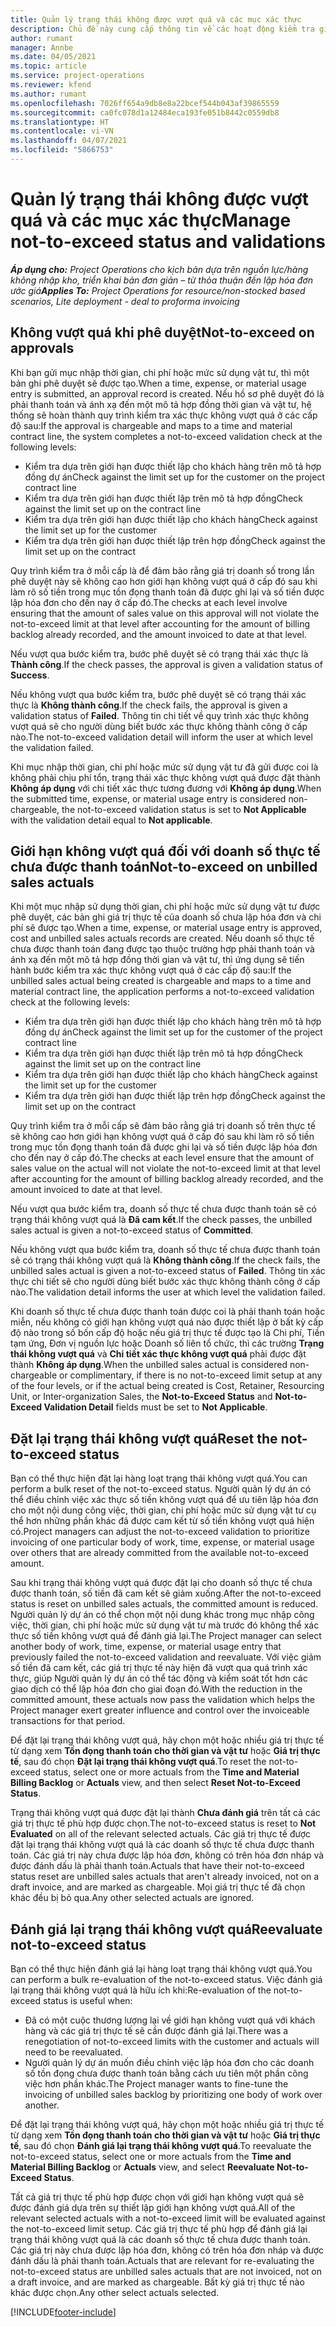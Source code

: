```yaml
---
title: Quản lý trạng thái không được vượt quá và các mục xác thực
description: Chủ đề này cung cấp thông tin về các hoạt động kiểm tra giới hạn không vượt quá được thực hiện trong Project Operations.
author: rumant
manager: Annbe
ms.date: 04/05/2021
ms.topic: article
ms.service: project-operations
ms.reviewer: kfend
ms.author: rumant
ms.openlocfilehash: 7026ff654a9db8e8a22bcef544b043af39865559
ms.sourcegitcommit: ca0fc078d1a12484eca193fe051b8442c0559db8
ms.translationtype: HT
ms.contentlocale: vi-VN
ms.lasthandoff: 04/07/2021
ms.locfileid: "5866753"
---
```

# <a name="manage-not-to-exceed-status-and-validations"></a><span data-ttu-id="5cd13-103">Quản lý trạng thái không được vượt quá và các mục xác thực</span><span class="sxs-lookup"><span data-stu-id="5cd13-103">Manage not-to-exceed status and validations</span></span> 

<span data-ttu-id="5cd13-104">_**Áp dụng cho:** Project Operations cho kịch bản dựa trên nguồn lực/hàng không nhập kho, triển khai bản đơn giản – từ thỏa thuận đến lập hóa đơn ước giá_</span><span class="sxs-lookup"><span data-stu-id="5cd13-104">_**Applies To:** Project Operations for resource/non-stocked based scenarios, Lite deployment - deal to proforma invoicing_</span></span>

## <a name="not-to-exceed-on-approvals"></a><span data-ttu-id="5cd13-105">Không vượt quá khi phê duyệt</span><span class="sxs-lookup"><span data-stu-id="5cd13-105">Not-to-exceed on approvals</span></span>

<span data-ttu-id="5cd13-106">Khi bạn gửi mục nhập thời gian, chi phí hoặc mức sử dụng vật tư, thì một bản ghi phê duyệt sẽ được tạo.</span><span class="sxs-lookup"><span data-stu-id="5cd13-106">When a time, expense, or material usage entry is submitted, an approval record is created.</span></span> <span data-ttu-id="5cd13-107">Nếu hồ sơ phê duyệt đó là phải thanh toán và ánh xạ đến một mô tả hợp đồng thời gian và vật tư, hệ thống sẽ hoàn thành quy trình kiểm tra xác thực không vượt quá ở các cấp độ sau:</span><span class="sxs-lookup"><span data-stu-id="5cd13-107">If the approval is chargeable and maps to a time and material contract line, the system completes a not-to-exceed validation check at the following levels:</span></span>

  - <span data-ttu-id="5cd13-108">Kiểm tra dựa trên giới hạn được thiết lập cho khách hàng trên mô tả hợp đồng dự án</span><span class="sxs-lookup"><span data-stu-id="5cd13-108">Check against the limit set up for the customer on the project contract line</span></span>
  - <span data-ttu-id="5cd13-109">Kiểm tra dựa trên giới hạn được thiết lập trên mô tả hợp đồng</span><span class="sxs-lookup"><span data-stu-id="5cd13-109">Check against the limit set up on the contract line</span></span>
  - <span data-ttu-id="5cd13-110">Kiểm tra dựa trên giới hạn được thiết lập cho khách hàng</span><span class="sxs-lookup"><span data-stu-id="5cd13-110">Check against the limit set up for the customer</span></span>
  - <span data-ttu-id="5cd13-111">Kiểm tra dựa trên giới hạn được thiết lập trên hợp đồng</span><span class="sxs-lookup"><span data-stu-id="5cd13-111">Check against the limit set up on the contract</span></span>

<span data-ttu-id="5cd13-112">Quy trình kiểm tra ở mỗi cấp là để đảm bảo rằng giá trị doanh số trong lần phê duyệt này sẽ không cao hơn giới hạn không vượt quá ở cấp đó sau khi làm rõ số tiền trong mục tồn đọng thanh toán đã được ghi lại và số tiền được lập hóa đơn cho đến nay ở cấp đó.</span><span class="sxs-lookup"><span data-stu-id="5cd13-112">The checks at each level involve ensuring that the amount of sales value on this approval will not violate the not-to-exceed limit at that level after accounting for the amount of billing backlog already recorded, and the amount invoiced to date at that level.</span></span>

<span data-ttu-id="5cd13-113">Nếu vượt qua bước kiểm tra, bước phê duyệt sẽ có trạng thái xác thực là **Thành công**.</span><span class="sxs-lookup"><span data-stu-id="5cd13-113">If the check passes, the approval is given a validation status of **Success**.</span></span>

<span data-ttu-id="5cd13-114">Nếu không vượt qua bước kiểm tra, bước phê duyệt sẽ có trạng thái xác thực là **Không thành công**.</span><span class="sxs-lookup"><span data-stu-id="5cd13-114">If the check fails, the approval is given a validation status of **Failed**.</span></span> <span data-ttu-id="5cd13-115">Thông tin chi tiết về quy trình xác thực không vượt quá sẽ cho người dùng biết bước xác thực không thành công ở cấp nào.</span><span class="sxs-lookup"><span data-stu-id="5cd13-115">The not-to-exceed validation detail will inform the user at which level the validation failed.</span></span>

<span data-ttu-id="5cd13-116">Khi mục nhập thời gian, chi phí hoặc mức sử dụng vật tư đã gửi được coi là không phải chịu phí tổn, trạng thái xác thực không vượt quá được đặt thành **Không áp dụng** với chi tiết xác thực tương đương với **Không áp dụng**.</span><span class="sxs-lookup"><span data-stu-id="5cd13-116">When the submitted time, expense, or material usage entry is considered non-chargeable, the not-to-exceed validation status is set to **Not Applicable** with the validation detail equal to **Not applicable**.</span></span>

## <a name="not-to-exceed-on-unbilled-sales-actuals"></a><span data-ttu-id="5cd13-117">Giới hạn không vượt quá đối với doanh số thực tế chưa được thanh toán</span><span class="sxs-lookup"><span data-stu-id="5cd13-117">Not-to-exceed on unbilled sales actuals</span></span>

<span data-ttu-id="5cd13-118">Khi một mục nhập sử dụng thời gian, chi phí hoặc mức sử dụng vật tư được phê duyệt, các bản ghi giá trị thực tế của doanh số chưa lập hóa đơn và chi phí sẽ được tạo.</span><span class="sxs-lookup"><span data-stu-id="5cd13-118">When a time, expense, or material usage entry is approved, cost and unbilled sales actuals records are created.</span></span> <span data-ttu-id="5cd13-119">Nếu doanh số thực tế chưa được thanh toán đang được tạo thuộc trường hợp phải thanh toán và ánh xạ đến một mô tả hợp đồng thời gian và vật tư, thì ứng dụng sẽ tiến hành bước kiểm tra xác thực không vượt quá ở các cấp độ sau:</span><span class="sxs-lookup"><span data-stu-id="5cd13-119">If the unbilled sales actual being created is chargeable and maps to a time and material contract line, the application performs a not-to-exceed validation check at the following levels:</span></span>

  - <span data-ttu-id="5cd13-120">Kiểm tra dựa trên giới hạn được thiết lập cho khách hàng trên mô tả hợp đồng dự án</span><span class="sxs-lookup"><span data-stu-id="5cd13-120">Check against the limit set up for the customer of the project contract line</span></span>
  - <span data-ttu-id="5cd13-121">Kiểm tra dựa trên giới hạn được thiết lập trên mô tả hợp đồng</span><span class="sxs-lookup"><span data-stu-id="5cd13-121">Check against the limit set up on the contract line</span></span>
  - <span data-ttu-id="5cd13-122">Kiểm tra dựa trên giới hạn được thiết lập cho khách hàng</span><span class="sxs-lookup"><span data-stu-id="5cd13-122">Check against the limit set up for the customer</span></span>
  - <span data-ttu-id="5cd13-123">Kiểm tra dựa trên giới hạn được thiết lập trên hợp đồng</span><span class="sxs-lookup"><span data-stu-id="5cd13-123">Check against the limit set up on the contract</span></span>

<span data-ttu-id="5cd13-124">Quy trình kiểm tra ở mỗi cấp sẽ đảm bảo rằng giá trị doanh số trên thực tế sẽ không cao hơn giới hạn không vượt quá ở cấp đó sau khi làm rõ số tiền trong mục tồn đọng thanh toán đã được ghi lại và số tiền được lập hóa đơn cho đến nay ở cấp đó.</span><span class="sxs-lookup"><span data-stu-id="5cd13-124">The checks at each level ensure that the amount of sales value on the actual will not violate the not-to-exceed limit at that level after accounting for the amount of billing backlog already recorded, and the amount invoiced to date at that level.</span></span>

<span data-ttu-id="5cd13-125">Nếu vượt qua bước kiểm tra, doanh số thực tế chưa được thanh toán sẽ có trạng thái không vượt quá là **Đã cam kết**.</span><span class="sxs-lookup"><span data-stu-id="5cd13-125">If the check passes, the unbilled sales actual is given a not-to-exceed status of **Committed**.</span></span>

<span data-ttu-id="5cd13-126">Nếu không vượt qua bước kiểm tra, doanh số thực tế chưa được thanh toán sẽ có trạng thái không vượt quá là **Không thành công**.</span><span class="sxs-lookup"><span data-stu-id="5cd13-126">If the check fails, the unbilled sales actual is given a not-to-exceed status of **Failed**.</span></span> <span data-ttu-id="5cd13-127">Thông tin xác thực chi tiết sẽ cho người dùng biết bước xác thực không thành công ở cấp nào.</span><span class="sxs-lookup"><span data-stu-id="5cd13-127">The validation detail informs the user at which level the validation failed.</span></span>

<span data-ttu-id="5cd13-128">Khi doanh số thực tế chưa được thanh toán được coi là phải thanh toán hoặc miễn, nếu không có giới hạn không vượt quá nào được thiết lập ở bất kỳ cấp độ nào trong số bốn cấp độ hoặc nếu giá trị thực tế được tạo là Chi phí, Tiền tạm ứng, Đơn vị nguồn lực hoặc Doanh số liên tổ chức, thì các trường **Trạng thái không vượt quá** và **Chi tiết xác thực không vượt quá** phải được đặt thành **Không áp dụng**.</span><span class="sxs-lookup"><span data-stu-id="5cd13-128">When the unbilled sales actual is considered non-chargeable or complimentary, if there is no not-to-exceed limit setup at any of the four levels, or if the actual being created is Cost, Retainer, Resourcing Unit, or Inter-organization Sales, the **Not-to-Exceed Status** and **Not-to-Exceed Validation Detail** fields must be set to **Not Applicable**.</span></span>

## <a name="reset-the-not-to-exceed-status"></a><span data-ttu-id="5cd13-129">Đặt lại trạng thái không vượt quá</span><span class="sxs-lookup"><span data-stu-id="5cd13-129">Reset the not-to-exceed status</span></span>

<span data-ttu-id="5cd13-130">Bạn có thể thực hiện đặt lại hàng loạt trạng thái không vượt quá.</span><span class="sxs-lookup"><span data-stu-id="5cd13-130">You can perform a bulk reset of the not-to-exceed status.</span></span> <span data-ttu-id="5cd13-131">Người quản lý dự án có thể điều chỉnh việc xác thực số tiền không vượt quá để ưu tiên lập hóa đơn cho một nội dung công việc, thời gian, chi phí hoặc mức sử dụng vật tư cụ thể hơn những phần khác đã được cam kết từ số tiền không vượt quá hiện có.</span><span class="sxs-lookup"><span data-stu-id="5cd13-131">Project managers can adjust the not-to-exceed validation to prioritize invoicing of one particular body of work, time, expense, or material usage over others that are already committed from the available not-to-exceed amount.</span></span>

<span data-ttu-id="5cd13-132">Sau khi trạng thái không vượt quá được đặt lại cho doanh số thực tế chưa được thanh toán, số tiền đã cam kết sẽ giảm xuống.</span><span class="sxs-lookup"><span data-stu-id="5cd13-132">After the not-to-exceed status is reset on unbilled sales actuals, the committed amount is reduced.</span></span> <span data-ttu-id="5cd13-133">Người quản lý dự án có thể chọn một nội dung khác trong mục nhập công việc, thời gian, chi phí hoặc mức sử dụng vật tư mà trước đó không thể xác thực số tiền không vượt quá để đánh giá lại.</span><span class="sxs-lookup"><span data-stu-id="5cd13-133">The Project manager can select another body of work, time, expense, or material usage entry that previously failed the not-to-exceed validation and reevaluate.</span></span> <span data-ttu-id="5cd13-134">Với việc giảm số tiền đã cam kết, các giá trị thực tế này hiện đã vượt qua quá trình xác thực, giúp Người quản lý dự án có thể tác động và kiểm soát tốt hơn các giao dịch có thể lập hóa đơn cho giai đoạn đó.</span><span class="sxs-lookup"><span data-stu-id="5cd13-134">With the reduction in the committed amount, these actuals now pass the validation which helps the Project manager exert greater influence and control over the invoiceable transactions for that period.</span></span>

<span data-ttu-id="5cd13-135">Để đặt lại trạng thái không vượt quá, hãy chọn một hoặc nhiều giá trị thực tế từ dạng xem **Tồn đọng thanh toán cho thời gian và vật tư** hoặc **Giá trị thực tế**, sau đó chọn **Đặt lại trạng thái không vượt quá**.</span><span class="sxs-lookup"><span data-stu-id="5cd13-135">To reset the not-to-exceed status, select one or more actuals from the **Time and Material Billing Backlog** or **Actuals** view, and then select **Reset Not-to-Exceed Status**.</span></span>

<span data-ttu-id="5cd13-136">Trạng thái không vượt quá được đặt lại thành **Chưa đánh giá** trên tất cả các giá trị thực tế phù hợp được chọn.</span><span class="sxs-lookup"><span data-stu-id="5cd13-136">The not-to-exceed status is reset to **Not Evaluated** on all of the relevant selected actuals.</span></span> <span data-ttu-id="5cd13-137">Các giá trị thực tế được đặt lại trạng thái không vượt quá là các doanh số thực tế chưa được thanh toán. Các giá trị này chưa được lập hóa đơn, không có trên hóa đơn nháp và được đánh dấu là phải thanh toán.</span><span class="sxs-lookup"><span data-stu-id="5cd13-137">Actuals that have their not-to-exceed status reset are unbilled sales actuals that aren't already invoiced, not on a draft invoice, and are marked as chargeable.</span></span> <span data-ttu-id="5cd13-138">Mọi giá trị thực tế đã chọn khác đều bị bỏ qua.</span><span class="sxs-lookup"><span data-stu-id="5cd13-138">Any other selected actuals are ignored.</span></span>

## <a name="reevaluate-not-to-exceed-status"></a><span data-ttu-id="5cd13-139">Đánh giá lại trạng thái không vượt quá</span><span class="sxs-lookup"><span data-stu-id="5cd13-139">Reevaluate not-to-exceed status</span></span>

<span data-ttu-id="5cd13-140">Bạn có thể thực hiện đánh giá lại hàng loạt trạng thái không vượt quá.</span><span class="sxs-lookup"><span data-stu-id="5cd13-140">You can perform a bulk re-evaluation of the not-to-exceed status.</span></span> <span data-ttu-id="5cd13-141">Việc đánh giá lại trạng thái không vượt quá là hữu ích khi:</span><span class="sxs-lookup"><span data-stu-id="5cd13-141">Re-evaluation of the not-to-exceed status is useful when:</span></span>

  - <span data-ttu-id="5cd13-142">Đã có một cuộc thương lượng lại về giới hạn không vượt quá với khách hàng và các giá trị thực tế sẽ cần được đánh giá lại.</span><span class="sxs-lookup"><span data-stu-id="5cd13-142">There was a renegotiation of not-to-exceed limits with the customer and actuals will need to be reevaluated.</span></span>
  - <span data-ttu-id="5cd13-143">Người quản lý dự án muốn điều chỉnh việc lập hóa đơn cho các doanh số tồn đọng chưa được thanh toán bằng cách ưu tiên một phần công việc hơn phần khác.</span><span class="sxs-lookup"><span data-stu-id="5cd13-143">The Project manager wants to fine-tune the invoicing of unbilled sales backlog by prioritizing one body of work over another.</span></span>

<span data-ttu-id="5cd13-144">Để đặt lại trạng thái không vượt quá, hãy chọn một hoặc nhiều giá trị thực tế từ dạng xem **Tồn đọng thanh toán cho thời gian và vật tư** hoặc **Giá trị thực tế**, sau đó chọn **Đánh giá lại trạng thái không vượt quá**.</span><span class="sxs-lookup"><span data-stu-id="5cd13-144">To reevaluate the not-to-exceed status, select one or more actuals from the **Time and Material Billing Backlog** or **Actuals** view, and select **Reevaluate Not-to-Exceed Status**.</span></span>

<span data-ttu-id="5cd13-145">Tất cả giá trị thực tế phù hợp được chọn với giới hạn không vượt quá sẽ được đánh giá dựa trên sự thiết lập giới hạn không vượt quá.</span><span class="sxs-lookup"><span data-stu-id="5cd13-145">All of the relevant selected actuals with a not-to-exceed limit will be evaluated against the not-to-exceed limit setup.</span></span> <span data-ttu-id="5cd13-146">Các giá trị thực tế phù hợp để đánh giá lại trạng thái không vượt quá là các doanh số thực tế chưa được thanh toán. Các giá trị này chưa được lập hóa đơn, không có trên hóa đơn nháp và được đánh dấu là phải thanh toán.</span><span class="sxs-lookup"><span data-stu-id="5cd13-146">Actuals that are relevant for re-evaluating the not-to-exceed status are unbilled sales actuals that are not invoiced, not on a draft invoice, and are marked as chargeable.</span></span> <span data-ttu-id="5cd13-147">Bất kỳ giá trị thực tế nào khác được chọn.</span><span class="sxs-lookup"><span data-stu-id="5cd13-147">Any other select actuals selected.</span></span>


[!INCLUDE[footer-include](../../includes/footer-banner.md)]
